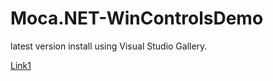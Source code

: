 Moca.NET-WinControlsDemo
========================

latest version install using Visual Studio Gallery.

  [Link1](http://visualstudiogallery.msdn.microsoft.com/565e3bf2-48a1-4830-946f-8cf91c1dbcc4 "Moca.NET Windows Forms Controls 2.0")

